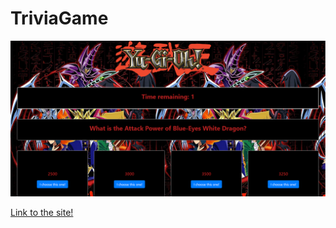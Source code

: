 # TriviaGame
![New Screenshot](assets/images/TriviaGame.png "Screenshot of Trivia Game Website")

[Link to the site!](https://darryljltolentino.github.io/TriviaGame/)